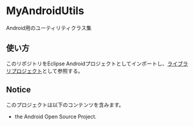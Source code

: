 MyAndroidUtils
=============

Android用のユーティリティクラス集

使い方
------------

このリポジトリをEclipse Androidプロジェクトとしてインポートし、[ライブラリプロジェクト](http://developer.android.com/intl/ja/guide/developing/projects/index.html#LibraryProjects)として参照する。

Notice
------------

このプロジェクトは以下のコンテンツを含みます。

  - the Android Open Source Project.
  